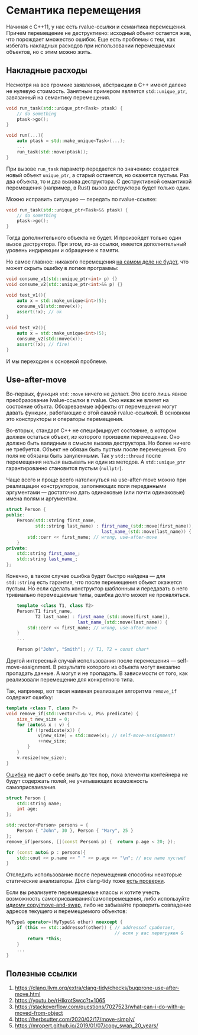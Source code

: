# Семантика перемещения

Начиная с C++11, у нас есть rvalue-ссылки и семантика перемещения. Причем
перемещение не деструктивно: исходный объект остается жив, что порождает
множество ошибок.
Еще есть проблемы с тем, как избегать накладных расходов при использовании
перемещаемых объектов, но с этим можно жить.

## Накладные расходы

Несмотря на все громкие заявления, абстракции в C++ имеют далеко не нулевую стоимость.
Занятным примером является `std::unique_ptr`, завязанный на семантику перемещения.

```C++
void run_task(std::unique_ptr<Task> ptask) {
    // do something
    ptask->go();
}

void run(...){
    auto ptask = std::make_unique<Task>(...);
    ...
    run_task(std::move(ptask));
}
```
При вызове `run_task` параметр передается по значению: создается новый объект `unique_ptr`, а старый останется,
но окажется пустым. Раз два объекта, то и два вызова деструктора. С деструктивной
семантикой перемещения (например, в Rust) вызов деструктора будет только один.

Можно исправить ситуацию — передать по rvalue-ссылке:

```C++
void run_task(std::unique_ptr<Task>&& ptask) {
    // do something
    ptask->go();
}
```

Тогда дополнительного объекта не будет. И произойдет только один вызов деструктора.
При этом, из-за ссылки, имеется дополнительный уровень индирекции и обращение к памяти.

Но самое главное: никакого перемещения [на самом деле не будет](https://godbolt.org/z/4bbrh1), что может скрыть ошибку в логике программы:

```C++
void consume_v1(std::unique_ptr<int> p) {}
void consume_v2(std::unique_ptr<int>&& p) {}

void test_v1(){
    auto x = std::make_unique<int>(5);
    consume_v1(std::move(x));
    assert(!x); // ok
}

void test_v2(){
    auto x = std::make_unique<int>(5);
    consume_v2(std::move(x));
    assert(!x); // fire!
}
```

И мы переходим к основной проблеме.

## Use-after-move

Во-первых, функция `std::move` ничего не делает.
Это всего лишь явное преобразование lvalue-ссылки в rvalue. Оно никак не влияет на состояние объкта.
Обозреваемые эффекты от перемещения могут давать функции, работающие с этой самой rvalue-ссылкой. В основном это конструкторы и операторы перемещения.

Во-вторых, стандарт C++ не специфицирует состояние, в котором должен остаться объект, _из_ которого произвели перемещение.
Оно должно быть валидным в смысле вызова деструктора. Но более ничего не требуется. Объект не обязан быть пустым после перемещения. Его поля не обязаны быть зануленными. Так у `std::thread` после перемещения нельзя вызывать ни один из методов. А `std::unique_ptr` гарантированно становится пустым (`nullptr`).

Чаще всего и проще всего натолкнуться на use-after-move можно при реализцации конструкторов, заполняющих поля переданными аргументами — достаточно дать одинаковые (или почти одинаковые) имена полям и аргументам.

```C++
struct Person {
public:
    Person(std::string first_name,
           std::string last_name) : first_name_(std::move(first_name)),
                                    last_name_(std::move(last_name)) {
        std::cerr << first_name; // wrong, use-after-move
    }
private:
    std::string first_name_;
    std::string last_name_;
};
```

Конечно, в таком случае ошибка будет быстро найдена — для `std::string` есть гарантия, что после перемещения объект окажется пустым. Но если сделать конструктор шаблонным и передавать в него тривиально перемещаемые типы, ошибка долго может не проявляться.

```C++
    template <class T1, class T2>
    Person(T1 first_name,
           T2 last_name) : first_name_(std::move(first_name)),
                           last_name_(std::move(last_name)) {
        std::cerr << first_name; // wrong, use-after-move
    }
    ...

    Person p("John", "Smith"); // T1, T2 = const char*
```

Другой интересный случай использования после перемещения — self-move-assignment.
В результате которого из объекта могут внезапно пропадать данные. А могут и не пропадать. В зависимости от того, как
реализовали перемещение для конкретного типа.

Так, например, вот такая наивная реализация алгоритма `remove_if` содержит ошибку:

```C++
template <class T, class P>
void remove_if(std::vector<T>& v, P&& predicate) {
    size_t new_size = 0;
    for (auto&& x : v) {
        if (!predicate(x)) {
            v[new_size] = std::move(x); // self-move-assignment!
            ++new_size;
        }
    }
    v.resize(new_size);
}
```

[Ошибка](https://godbolt.org/z/qY5MMn) не даст о себе знать до тех пор, пока элементы контейнера не будут содержать
полей, не учитывающих возможность самоприсваивания.

```C++
struct Person {
    std::string name;
    int age;
};

std::vector<Person> persons = {
    Person { "John", 30 }, Person { "Mary", 25 }
};
remove_if(persons, [](const Person& p) {  return p.age < 20; });

for (const auto& p : persons){
    std::cout << p.name << " " << p.age << "\n"; // все name пустые!
}
```

Отследить использование после перемещения способны некоторые статические анализаторы.
Для clang-tidy тоже [есть проверки](https://clang.llvm.org/extra/clang-tidy/checks/bugprone-use-after-move.html).

Если вы реализуете перемещаемые классы и хотите учесть возможность самоприсваивания/самоперемещения, либо используйте [идиому copy/move-and-swap](https://mropert.github.io/2019/01/07/copy_swap_20_years/), либо не забывайте проверить совпадение адресов текущего и перемещаемого объектов:

```C++
MyType& operator=(MyType&& other) noexcept {
    if (this == std::addressof(other)) { // addressof сработает,
                                         // если у вас перегружен &
        return *this;
    }
    ...
}
```


## Полезные ссылки
1. https://clang.llvm.org/extra/clang-tidy/checks/bugprone-use-after-move.html
2. https://youtu.be/rHIkrotSwcc?t=1065
3. https://stackoverflow.com/questions/7027523/what-can-i-do-with-a-moved-from-object
4. https://herbsutter.com/2020/02/17/move-simply/
5. https://mropert.github.io/2019/01/07/copy_swap_20_years/